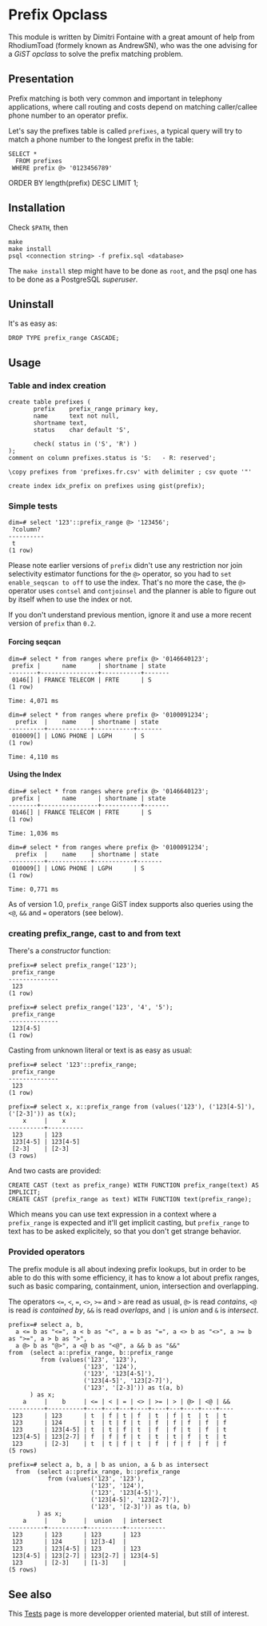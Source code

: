 # Prefix Opclass

This module is written by Dimitri Fontaine with a great amount of help from
RhodiumToad (formely known as AndrewSN), who was the one advising for a
*GiST opclass* to solve the prefix matching problem.

## Presentation

Prefix matching is both very common and important in telephony
applications, where call routing and costs depend on matching
caller/callee phone number to an operator prefix.

Let's say the prefixes table is called `prefixes`, a typical query
will try to match a phone number to the longest prefix in the table:

    SELECT * 
      FROM prefixes
     WHERE prefix @> '0123456789'
  ORDER BY length(prefix) DESC
     LIMIT 1;

## Installation

Check `$PATH`, then

    make
    make install
    psql <connection string> -f prefix.sql <database>

The `make install` step might have to be done as `root`, and the
psql one has to be done as a PostgreSQL *superuser*.

## Uninstall

It's as easy as:

    DROP TYPE prefix_range CASCADE;

## Usage

### Table and index creation

    create table prefixes (
           prefix    prefix_range primary key,
           name      text not null,
           shortname text,
           status    char default 'S',

           check( status in ('S', 'R') )
    );
    comment on column prefixes.status is 'S:   - R: reserved';
    
    \copy prefixes from 'prefixes.fr.csv' with delimiter ; csv quote '"'

    create index idx_prefix on prefixes using gist(prefix);
 
### Simple tests

    dim=# select '123'::prefix_range @> '123456';
     ?column?
    ----------
     t
    (1 row)

Please note earlier versions of `prefix` didn't use any restriction
nor join selectivity estimator functions for the `@>` operator, so you
had to `set enable_seqscan to off` to use the index. That's no more
the case, the `@>` operator uses `contsel` and `contjoinsel` and the
planner is able to figure out by itself when to use the index or not.

If you don't understand previous mention, ignore it and use a more
recent version of `prefix` than `0.2`.

#### Forcing seqcan

    dim=# select * from ranges where prefix @> '0146640123';
     prefix |      name      | shortname | state
    --------+----------------+-----------+-------
     0146[] | FRANCE TELECOM | FRTE      | S
    (1 row)
    
    Time: 4,071 ms

    dim=# select * from ranges where prefix @> '0100091234';
      prefix  |    name    | shortname | state
    ----------+------------+-----------+-------
     010009[] | LONG PHONE | LGPH      | S
    (1 row)
    
    Time: 4,110 ms

#### Using the Index

    dim=# select * from ranges where prefix @> '0146640123';
     prefix |      name      | shortname | state
    --------+----------------+-----------+-------
     0146[] | FRANCE TELECOM | FRTE      | S
    (1 row)
    
    Time: 1,036 ms

    dim=# select * from ranges where prefix @> '0100091234';
      prefix  |    name    | shortname | state
    ----------+------------+-----------+-------
     010009[] | LONG PHONE | LGPH      | S
    (1 row)
    
    Time: 0,771 ms

As of version 1.0, `prefix_range` GiST index supports also queries using the
`<@`, `&&` and `=` operators (see below).

### creating prefix_range, cast to and from text

There's a *constructor* function:

    prefix=# select prefix_range('123');
     prefix_range 
    --------------
     123
    (1 row)

    prefix=# select prefix_range('123', '4', '5');
     prefix_range 
    --------------
     123[4-5]
    (1 row)

Casting from unknown literal or text is as easy as usual:

    prefix=# select '123'::prefix_range;
     prefix_range 
    --------------
     123
    (1 row)

    prefix=# select x, x::prefix_range from (values('123'), ('123[4-5]'), ('[2-3]')) as t(x);
        x     |    x     
    ----------+----------
     123      | 123
     123[4-5] | 123[4-5]
     [2-3]    | [2-3]
    (3 rows)

And two casts are provided:

    CREATE CAST (text as prefix_range) WITH FUNCTION prefix_range(text) AS IMPLICIT;
    CREATE CAST (prefix_range as text) WITH FUNCTION text(prefix_range);

Which means you can use text expression in a context where a `prefix_range`
is expected and it'll get implicit casting, but `prefix_range` to text has
to be asked explicitely, so that you don't get strange behavior.

### Provided operators

The prefix module is all about indexing prefix lookups, but in order to be
able to do this with some efficiency, it has to know a lot about prefix
ranges, such as basic comparing, containment, union, intersection and
overlapping.

The operators `<=`, `<`, `=`, `<>`, `>=` and `>` are read as usual, `@>` is
read *contains*, `<@` is read *is contained by*, `&&` is read *overlaps*,
and `|` is *union* and `&` is *intersect*.

    prefix=# select a, b,
      a <= b as "<=", a < b as "<", a = b as "=", a <> b as "<>", a >= b as ">=", a > b as ">",
      a @> b as "@>", a <@ b as "<@", a && b as "&&"
    from  (select a::prefix_range, b::prefix_range
             from (values('123', '123'),
                         ('123', '124'),
                         ('123', '123[4-5]'),
                         ('123[4-5]', '123[2-7]'),
                         ('123', '[2-3]')) as t(a, b)
          ) as x;
        a     |    b     | <= | < | = | <> | >= | > | @> | <@ | && 
    ----------+----------+----+---+---+----+----+---+----+----+----
     123      | 123      | t  | f | t | f  | t  | f | t  | t  | t
     123      | 124      | t  | t | f | t  | f  | f | f  | f  | f
     123      | 123[4-5] | t  | t | f | t  | f  | f | t  | f  | t
     123[4-5] | 123[2-7] | f  | f | f | t  | t  | t | f  | t  | t
     123      | [2-3]    | t  | t | f | t  | f  | f | f  | f  | f
    (5 rows)

    prefix=# select a, b, a | b as union, a & b as intersect 
      from  (select a::prefix_range, b::prefix_range
               from (values('123', '123'), 
                           ('123', '124'), 
                           ('123', '123[4-5]'),
                           ('123[4-5]', '123[2-7]'), 
                           ('123', '[2-3]')) as t(a, b)
            ) as x;
        a     |    b     |  union   | intersect 
    ----------+----------+----------+-----------
     123      | 123      | 123      | 123
     123      | 124      | 12[3-4]  | 
     123      | 123[4-5] | 123      | 123
     123[4-5] | 123[2-7] | 123[2-7] | 123[4-5]
     123      | [2-3]    | [1-3]    | 
    (5 rows)

## See also

This [Tests](TESTS.html) page is more developper oriented material, but
still of interest.
